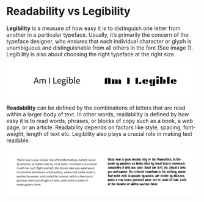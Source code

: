 # Readability vs Legibility

**Legibility** is a measure of how easy it is to distinguish one letter from another in a particular typeface. Usually, it’s primarily the concern of the typeface designer, who ensures that each individual character or glyph is unambiguous and distinguishable from all others in the font (See image 1). Legibility is also about choosing the right typeface at the right size.&#x20;

![Image 1: The text on left is more legible becuse of instantaneously recognisable letter shapes as compared to the text in right.](<../.gitbook/assets/Frame 2.png>)



**Readability** can be defined by the combinations of letters that are read within a larger body of text. In other words, readability is defined by how easy it is to read words, phrases, or blocks of copy such as a book, a web page, or an article. Readability depends on factors like style, spacing, font-weight, length of text etc. Legibility also plays a crucial role in making text readable.

![Image 2: Readability of text on right affected by style and weight of text.](../.gitbook/assets/Readability.png)
